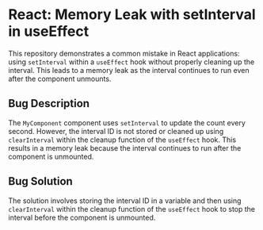 # React: Memory Leak with setInterval in useEffect

This repository demonstrates a common mistake in React applications: using `setInterval` within a `useEffect` hook without properly cleaning up the interval. This leads to a memory leak as the interval continues to run even after the component unmounts.

## Bug Description
The `MyComponent` component uses `setInterval` to update the count every second.  However, the interval ID is not stored or cleaned up using `clearInterval` within the cleanup function of the `useEffect` hook.  This results in a memory leak because the interval continues to run after the component is unmounted.

## Bug Solution
The solution involves storing the interval ID in a variable and then using `clearInterval` within the cleanup function of the `useEffect` hook to stop the interval before the component is unmounted.
